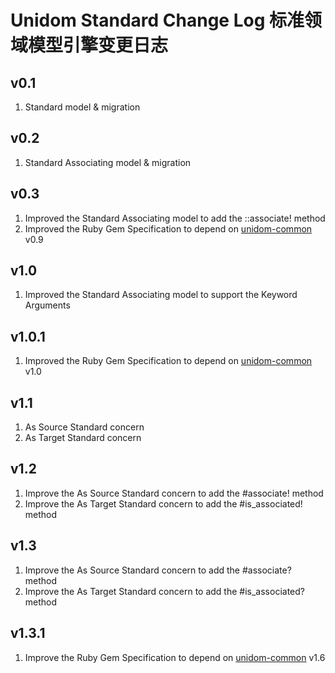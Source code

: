 # Unidom Standard Change Log 标准领域模型引擎变更日志

## v0.1
1. Standard model & migration

## v0.2
1. Standard Associating model & migration

## v0.3
1. Improved the Standard Associating model to add the ::associate! method
2. Improved the Ruby Gem Specification to depend on [unidom-common](https://github.com/topbitdu/unidom-common) v0.9

## v1.0
1. Improved the Standard Associating model to support the Keyword Arguments

## v1.0.1
1. Improved the Ruby Gem Specification to depend on [unidom-common](https://github.com/topbitdu/unidom-common) v1.0

## v1.1
1. As Source Standard concern
2. As Target Standard concern

## v1.2
1. Improve the As Source Standard concern to add the #associate! method
2. Improve the As Target Standard concern to add the #is_associated! method

## v1.3
1. Improve the As Source Standard concern to add the #associate? method
2. Improve the As Target Standard concern to add the #is_associated? method

## v1.3.1
1. Improve the Ruby Gem Specification to depend on [unidom-common](https://github.com/topbitdu/unidom-common) v1.6
